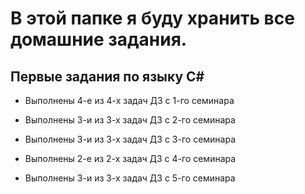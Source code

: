 # В этой папке я буду хранить все домашние задания. 

## Первые задания по языку С#

* Выполнены 4-е из 4-х задач ДЗ с 1-го семинара

* Выполнены 3-и из 3-х задач ДЗ с 2-го семинара

* Выполнены 3-и из 3-х задач ДЗ с 3-го семинара

* Выполнены 2-е из 2-х задач ДЗ с 4-го семинара

* Выполнены 3-и из 3-х задач ДЗ с 5-го семинара
